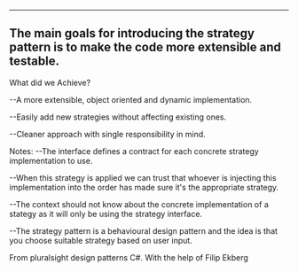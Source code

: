 ---------------------------------------------------
The main goals for introducing the strategy pattern
is to make the code more extensible and testable.
---------------------------------------------------


What did we Achieve?

--A more extensible, object oriented and dynamic implementation.

--Easily add new strategies without affecting existing ones.

--Cleaner approach with single responsibility in mind.



Notes:
--The interface defines a contract for each concrete strategy implementation to use.

--When this strategy is applied we can trust that whoever is injecting this implementation into the order
  has made sure it's the appropriate strategy.

--The context should not know about the concrete implementation of a stategy as it will only be using the strategy interface.

--The strategy pattern is a behavioural design pattern and the idea is that you choose suitable strategy based on user input.

From pluralsight design patterns C#.
With the help of Filip Ekberg
